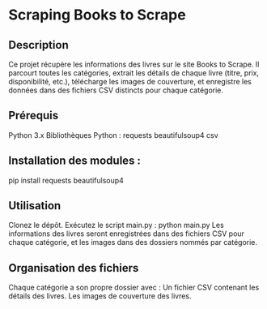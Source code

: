 # Scraping Books to Scrape
## Description
Ce projet récupère les informations des livres sur le site Books to Scrape. Il parcourt toutes les catégories, extrait les détails de chaque livre (titre, prix, disponibilité, etc.), télécharge les images de couverture, et enregistre les données dans des fichiers CSV distincts pour chaque catégorie.

## Prérequis
Python 3.x
Bibliothèques Python :
requests
beautifulsoup4
csv

## Installation des modules :
pip install requests beautifulsoup4

## Utilisation
Clonez le dépôt.
Exécutez le script main.py :
python main.py
Les informations des livres seront enregistrées dans des fichiers CSV pour chaque catégorie, et les images dans des dossiers nommés par catégorie.

## Organisation des fichiers
Chaque catégorie a son propre dossier avec :
Un fichier CSV contenant les détails des livres.
Les images de couverture des livres.
